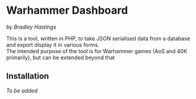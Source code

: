 # Warhammer Dashboard
*by Bradley Hastings*

This is a tool, written in PHP, to take JSON serialised data from a database and export display it in various forms.<br/>
The intended purpose of the tool is for Warhammer games (AoS and 40K primarily), but can be extended beyond that

## Installation
*To be added*